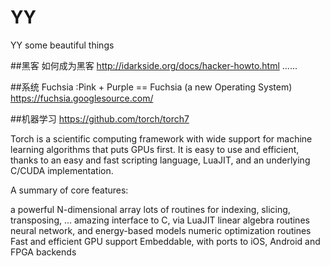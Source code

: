 # YY
YY some beautiful things

##黑客
如何成为黑客
http://idarkside.org/docs/hacker-howto.html
......

##系统
Fuchsia :Pink + Purple == Fuchsia (a new Operating System)
https://fuchsia.googlesource.com/


##机器学习
https://github.com/torch/torch7

Torch is a scientific computing framework with wide support for machine learning algorithms that puts GPUs first. It is easy to use and efficient, thanks to an easy and fast scripting language, LuaJIT, and an underlying C/CUDA implementation.

A summary of core features:

a powerful N-dimensional array
lots of routines for indexing, slicing, transposing, ...
amazing interface to C, via LuaJIT
linear algebra routines
neural network, and energy-based models
numeric optimization routines
Fast and efficient GPU support
Embeddable, with ports to iOS, Android and FPGA backends
